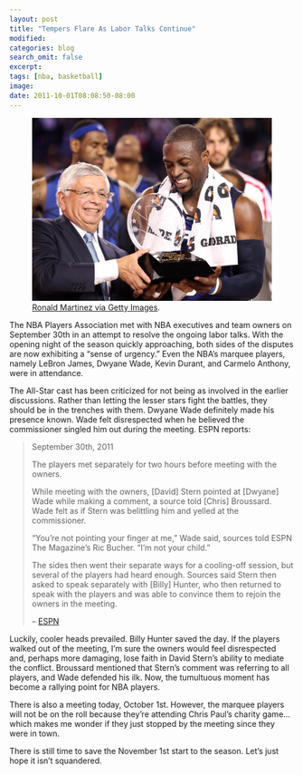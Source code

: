 ```yaml
---
layout: post
title: "Tempers Flare As Labor Talks Continue"
modified:
categories: blog
search_omit: false
excerpt:
tags: [nba, basketball]
image:
date: 2011-10-01T08:08:50-08:00
---
```

<figure>
    <img src="/images/davidstern-dwyanewade.jpeg" alt="image">
    <figcaption><a href="http://www.gettyimages.com/event/all-star-game-95705409#dwyane-wade-of-the-eastern-conference-is-awarded-the-mvp-trophy-by-picture-id96704807" title="Dwyane Wade #3 of the Eastern Conference (R) is awarded the MVP trophy by NBA Commissioner David Stern after the NBA All-Star Game, part of 2010 NBA All-Star Weekend at Cowboys Stadium on February 14, 2010 in Arlington, Texas. The Eastern Conference defeated the Western Conference 141-139 in regulation.">Ronald Martinez via Getty Images</a>.</figcaption>
</figure>
The NBA Players Association met with NBA executives and team owners on September 30th in an attempt to resolve the ongoing labor talks. With the opening night of the season quickly approaching, both sides of the disputes are now exhibiting a “sense of urgency.” Even the NBA’s marquee players, namely LeBron James, Dwyane Wade, Kevin Durant, and Carmelo Anthony, were in attendance.

The All-Star cast has been criticized for not being as involved in the earlier discussions. Rather than letting the lesser stars fight the battles, they should be in the trenches with them. Dwyane Wade definitely made his presence known. Wade felt disrespected when he believed the commissioner singled him out during the meeting. ESPN reports:

> September 30th, 2011
>
> The players met separately for two hours before meeting with the owners.
> 
> While meeting with the owners, [David] Stern pointed at [Dwyane] Wade while making a comment, a source told [Chris] Broussard. Wade felt as if Stern was belittling him and yelled at the commissioner.
> 
> “You’re not pointing your finger at me,” Wade said, sources told ESPN The Magazine’s Ric Bucher. “I’m not your child.”
> 
> The sides then went their separate ways for a cooling-off session, but several of the players had heard enough. Sources said Stern then asked to speak separately with [Billy] Hunter, who then returned to speak with the players and was able to convince them to rejoin the owners in the meeting.
> 
> – [ESPN](http://espn.go.com/nba/story/_/id/7039251/nba-labor-talks-players-owners-return-talks-saturday-tense-moments)

Luckily, cooler heads prevailed. Billy Hunter saved the day. If the players walked out of the meeting, I’m sure the owners would feel disrespected and, perhaps more damaging, lose faith in David Stern’s ability to mediate the conflict. Broussard mentioned that Stern’s comment was referring to all players, and Wade defended his ilk. Now, the tumultuous moment has become a rallying point for NBA players.

There is also a meeting today, October 1st. However, the marquee players will not be on the roll because they’re attending Chris Paul’s charity game… which makes me wonder if they just stopped by the meeting since they were in town.

There is still time to save the November 1st start to the season. Let’s just hope it isn’t squandered.
